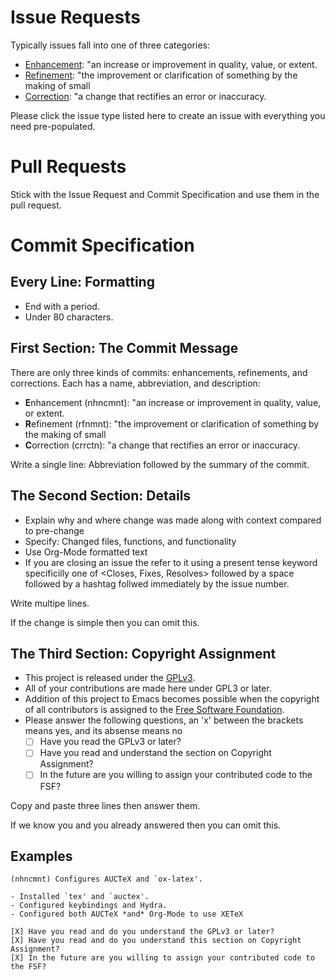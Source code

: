 # Issue Requests
Typically issues fall into one of three categories:

- [Enhancement](https://github.com/grettke/prettify-everything/issues/new?title=New+Enhancement+Request:+<for?>&labels=Enhancement&template=enhancement_template.md): "an increase or improvement in quality, value, or extent.
- [Refinement](https://github.com/grettke/prettify-everything/issues/new?title=New+Refinement+Request:+<of?>&labels=Refinement&template=refinement_template.md): "the improvement or clarification of something by the making of small
- [Correction](https://github.com/grettke/prettify-everything/issues/new?title=New+Correction+Request:+<where?>&labels=Correction&template=correction_template.md): "a change that rectifies an error or inaccuracy.

Please click the issue type listed here to create an issue with everything you need pre-populated.

# Pull Requests
Stick with the Issue Request and Commit Specification and use them in the pull request.
# Commit Specification
## Every Line: Formatting
- End with a period.
- Under 80 characters.
## First Section: The Commit Message
There are only three kinds of commits: enhancements, refinements, and corrections. Each has a name, abbreviation, and description:
- **E**nhancement (nhncmnt): "an increase or improvement in quality, value, or extent.
- **R**efinement (rfnmnt): "the improvement or clarification of something by the making of small
- **C**orrection (crrctn): "a change that rectifies an error or inaccuracy.

Write a single line: Abbreviation followed by the summary of the commit.
## The Second Section: Details
- Explain why and where change was made along with context compared to pre-change
- Specify: Changed files, functions, and functionality
- Use Org-Mode formatted text
- If you are closing an issue the refer to it using a present tense keyword specificilly one of <Closes, Fixes, Resolves> followed by a space followed by a hashtag follwed immediately by the issue number.

Write multipe lines.

If the change is simple then you can omit this.
## The Third Section: Copyright Assignment
- This project is released under the [GPLv3](https://www.gnu.org/licenses/gpl-3.0.en.html).
- All of your contributions are made here under GPL3 or later.
- Addition of this project to Emacs becomes possible when the copyright of all contributors is assigned to the [Free Software Foundation](https://www.fsf.org/).
- Please answer the following questions, an 'x' between the brackets means yes, and its absense means no
  - [ ] Have you read the GPLv3 or later?
  - [ ] Have you read and understand the section on Copyright Assignment?
  - [ ] In the future are you willing to assign your contributed code to the FSF?

Copy and paste three lines then answer them.

If we know you and you already answered then you can omit this.
## Examples
```shell
(nhncmnt) Configures AUCTeX and `ox-latex'.

- Installed `tex' and `auctex'.
- Configured keybindings and Hydra.
- Configured both AUCTeX *and* Org-Mode to use XETeX

[X] Have you read and do you understand the GPLv3 or later?
[X] Have you read and do you understand this section on Copyright Assignment?
[X] In the future are you willing to assign your contributed code to the FSF?
```
